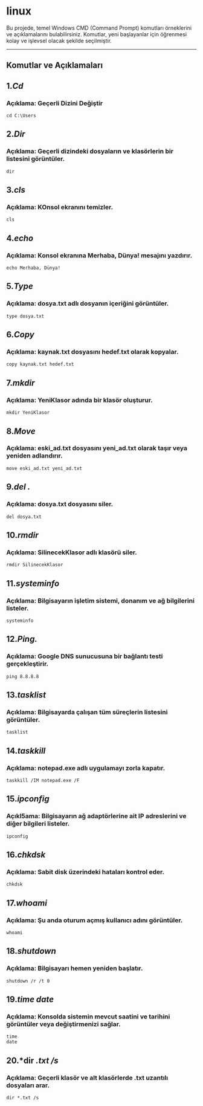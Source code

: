 # linux

Bu projede, temel Windows CMD (Command Prompt) komutları örneklerini ve açıklamalarını bulabilirsiniz. Komutlar, yeni başlayanlar için öğrenmesi kolay ve işlevsel olacak şekilde seçilmiştir.

---

## **Komutlar ve Açıklamaları**

## 1.***Cd***
### Açıklama:  Geçerli Dizini Değiştir
```cd
cd C:\Users
```
## 2.***Dir***
### Açıklama:  Geçerli dizindeki dosyaların ve klasörlerin bir listesini görüntüler.
```
dir
```
## 3.***cls***
### Açıklama: KOnsol ekranını temizler.
```
cls
```
## 4.***echo***
### Açıklama:  Konsol ekranına Merhaba, Dünya! mesajını yazdırır.
```
echo Merhaba, Dünya!
```
## 5.***Type***
### Açıklama:  dosya.txt adlı dosyanın içeriğini görüntüler.
```
type dosya.txt
```
## 6.***Copy***
### Açıklama:   kaynak.txt dosyasını hedef.txt olarak kopyalar.
```
copy kaynak.txt hedef.txt
```
## 7.***mkdir***
### Açıklama: YeniKlasor adında bir klasör oluşturur.
```
mkdir YeniKlasor
```
## 8.***Move***
### Açıklama:  eski_ad.txt dosyasını yeni_ad.txt olarak taşır veya yeniden adlandırır.
```
move eski_ad.txt yeni_ad.txt
```
## 9.***del .***
### Açıklama:  dosya.txt dosyasını siler.
```
del dosya.txt
```
## 10.***rmdir***
### Açıklama: SilinecekKlasor adlı klasörü siler.
```
rmdir SilinecekKlasor
```
## 11.***systeminfo***
### Açıklama: Bilgisayarın işletim sistemi, donanım ve ağ bilgilerini listeler.
```
systeminfo
```
## 12.***Ping.***
### Açıklama:  Google DNS sunucusuna bir bağlantı testi gerçekleştirir.
```
ping 8.8.8.8
```

## 13.***tasklist***
### Açıklama:   Bilgisayarda çalışan tüm süreçlerin listesini görüntüler.
```
tasklist
```
## 14.***taskkill***
### Açıklama: notepad.exe adlı uygulamayı zorla kapatır.
```
taskkill /IM notepad.exe /F
```
## 15.***ipconfig***
### Açıkl5ama:  Bilgisayarın ağ adaptörlerine ait IP adreslerini ve diğer bilgileri listeler.
```
ipconfig
```
## 16.***chkdsk***
### Açıklama:  Sabit disk üzerindeki hataları kontrol eder.
```
chkdsk
```
## 17.***whoami***
### Açıklama:  Şu anda oturum açmış kullanıcı adını görüntüler.
```
whoami
```
## 18.***shutdown***
### Açıklama:  Bilgisayarı hemen yeniden başlatır.
```
shutdown /r /t 0
```
## 19.***time date***
### Açıklama: Konsolda sistemin mevcut saatini ve tarihini görüntüler veya değiştirmenizi sağlar.
```
time
date
```
## 20.***dir *.txt /s***
### Açıklama: Geçerli klasör ve alt klasörlerde .txt uzantılı dosyaları arar.
```
dir *.txt /s
```
